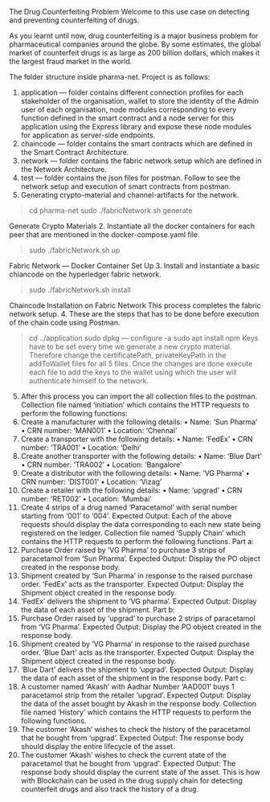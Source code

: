 The Drug Counterfeiting Problem
Welcome to this use case on detecting and preventing counterfeiting of drugs.

As you learnt until now, drug counterfeiting is a major business problem for pharmaceutical companies around the globe. 
By some estimates, the global market of counterfeit drugs is as large as 200 billion dollars, which makes it the largest fraud market in the world.


The folder structure inside pharma-net. Project is as follows:
1.	application — folder contains different connection profiles for each stakeholder of the organisation, wallet to store the identity of the Admin user of each organisation, node modules corresponding to every function defined in the smart contract and a node server for this application using the Express library and expose these node modules for application as server-side endpoints.
2.	chaincode — folder contains the smart contracts which are defined in the Smart Contract Architecture.
3.	network — folder contains the fabric network setup which are defined in the Network Architecture.
4.	test — folder contains the json files for postman.
Follow to see the network setup and execution of smart contracts from postman.
1.	Generating crypto-material and channel-artifacts for the network.
> cd pharma-net
> sudo ./fabricNetwork.sh generate

Generate Crypto Materials
2. Instantiate all the docker containers for each peer that are mentioned in the docker-compose.yaml file.
> sudo ./fabricNetwork.sh up

Fabric Network — Docker Container Set Up
3. Install and instantiate a basic chiancode on the hyperledger fabric network.
> sudo ./fabricNetwork.sh install

Chaincode Installation on Fabric Network
This process completes the fabric network setup.
4. These are the steps that has to be done before execution of the chain code using Postman.
> cd ../application
> sudo dpkg — configure -a
> sudo apt install npm
Keys have to be set every time we generate a new crypto material. Therefore change the certificatePath, privateKeyPath in the addToWallet files for all 5 files. Once the changes are done execute each file to add the keys to the wallet using which the user will authenticate himself to the network.
5. After this process you can import the all collection files to the postman.
Collection file named ‘initiation’ which contains the HTTP requests to perform the following functions:
1.	Create a manufacturer with the following details:
•	Name: ‘Sun Pharma’
•	CRN number: ‘MAN001’
•	Location: ‘Chennai’
2. Create a transporter with the following details:
•	Name: ‘FedEx’
•	CRN number: ‘TRA001’
•	Location: ‘Delhi’
3. Create another transporter with the following details:
•	Name: ‘Blue Dart’
•	CRN number: ‘TRA002’
•	Location: ‘Bangalore’
4. Create a distributor with the following details:
•	Name: ‘VG Pharma’
•	CRN number: ‘DIST001’
•	Location: ‘Vizag’
5. Create a retailer with the following details:
•	Name: ‘upgrad’
•	CRN number: ‘RET002’
•	Location: ‘Mumbai’
6. Create 4 strips of a drug named ‘Paracetamol’ with serial number starting from ‘001’ to ‘004’.
Expected Output: Each of the above requests should display the data corresponding to each new state being registered on the ledger.
Collection file named ‘Supply Chain’ which contains the HTTP requests to perform the following functions.
Part a:
1.	Purchase Order raised by ‘VG Pharma’ to purchase 3 strips of paracetamol from ‘Sun Pharma’.
Expected Output: Display the PO object created in the response body.
2.	Shipment created by ‘Sun Pharma’ in response to the raised purchase order. ‘FedEx’ acts as the transporter.
Expected Output: Display the Shipment object created in the response body.
3.	‘FedEx’ delivers the shipment to ‘VG pharma’.
Expected Output: Display the data of each asset of the shipment.
Part b:
1.	Purchase Order raised by ‘upgrad’ to purchase 2 strips of paracetamol from ‘VG Pharma’.
Expected Output: Display the PO object created in the response body.
2.	Shipment created by ‘VG Pharma’ in response to the raised purchase order. ‘Blue Dart’ acts as the transporter.
Expected Output: Display the Shipment object created in the response body.
3.	‘Blue Dart’ delivers the shipment to ‘upgrad’.
Expected Output: Display the data of each asset of the shipment in the response body.
Part c:
1.	A customer named ‘Akash’ with Aadhar Number ‘AAD001’ buys 1 paracetamol strip from the retailer ‘upgrad’.
Expected Output: Display the data of the asset bought by Akash in the response body.
Collection file named ‘History’ which contains the HTTP requests to perform the following functions.
1.	The customer ‘Akash’ wishes to check the history of the paracetamol that he bought from ‘upgrad’.
Expected Output: The response body should display the entire lifecycle of the asset.
2.	The customer ‘Akash’ wishes to check the current state of the paracetamol that he bought from ‘upgrad’.
Expected Output: The response body should display the current state of the asset.
This is how with Blockchain can be used in the drug supply chain for detecting counterfeit drugs and also track the history of a drug.
